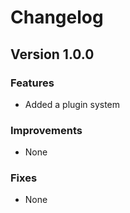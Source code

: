 # Changelog

## Version 1.0.0

### Features
- Added a plugin system

### Improvements
- None

### Fixes
- None